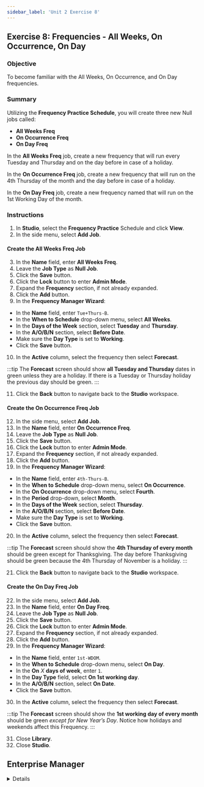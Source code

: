```yaml
---
sidebar_label: 'Unit 2 Exercise 8'
---
```


## Exercise 8: Frequencies - All Weeks, On Occurrence, On Day

### Objective

To become familiar with the All Weeks, On Occurrence, and On Day frequencies.

### Summary

Utilizing the **Frequency Practice Schedule**, you will create three new Null jobs called:

* **All Weeks Freq**
* **On Occurrence Freq**
* **On Day Freq**

In the **All Weeks Freq** job, create a new frequency that will run every Tuesday and Thursday and on the day before in case of a holiday.

In the **On Occurrence Freq** job, create a new frequency that will run on the 4th Thursday of the month and the day before in case of a holiday.

In the **On Day Freq** job, create a new frequency named that will run on the 1st Working Day of the month.

### Instructions

1.	In **Studio**, select the **Frequency Practice** Schedule and click **View**.
2.	In the side menu, select **Add Job**.

#### Create the All Weeks Freq Job

3. In the **Name** field, enter **All Weeks Freq**.
4. Leave the **Job Type** as **Null Job**.
5. Click the **Save** button.
6. Click the **Lock** button to enter **Admin Mode**.
7. Expand the **Frequency** section, if not already expanded.
8. Click the **Add** button.
9. In the **Frequency Manager Wizard**:
  * In the **Name** field, enter ```Tue+Thurs-B```.
  * In the **When to Schedule** drop-down menu, select **All Weeks**.
  * In the **Days of the Week** section, select **Tuesday** and **Thursday**.
  * In the **A/O/B/N** section, select **Before Date**.
  * Make sure the **Day Type** is set to **Working**.
  * Click the **Save** button.
10. In the **Active** column, select the frequency then select **Forecast**.

:::tip
The **Forecast** screen should show **all Tuesday and Thursday** dates in green unless they are a holiday. If there is a Tuesday or Thursday holiday the previous day should be green.
:::

11. Click the **Back** button to navigate back to the **Studio** workspace.

#### Create the On Occurrence Freq Job

12. In the side menu, select **Add Job**.
13. In the **Name** field, enter **On Occurrence Freq**.
14. Leave the **Job Type** as **Null Job**.
15. Click the **Save** button.
16. Click the **Lock** button to enter **Admin Mode**.
17. Expand the **Frequency** section, if not already expanded.
18. Click the **Add** button.
19. In the **Frequency Manager Wizard**:
  * In the **Name** field, enter ```4th-Thurs-B```.
  * In the **When to Schedule** drop-down menu, select **On Occurrence**.
  * In the **On Occurrence** drop-down menu, select **Fourth**.
  * In the **Period** drop-down, select **Month**.
  * In the **Days of the Week** section, select **Thursday**.
  * In the **A/O/B/N** section, select **Before Date**.
  * Make sure the **Day Type** is set to **Working**.
  * Click the **Save** button.
20. In the **Active** column, select the frequency then select **Forecast**.

:::tip
The **Forecast** screen should show the **4th Thursday of every month** should be green except for Thanksgiving. The day before Thanksgiving should be green because the 4th Thursday of November is a holiday.
:::

21. Click the **Back** button to navigate back to the **Studio** workspace.

#### Create the On Day Freq Job

22. In the side menu, select **Add Job**.
23. In the **Name** field, enter **On Day Freq**.
24. Leave the **Job Type** as **Null Job**.
25. Click the **Save** button.
26. Click the **Lock** button to enter **Admin Mode**.
27. Expand the **Frequency** section, if not already expanded.
28. Click the **Add** button.
29. In the **Frequency Manager Wizard**:
  * In the **Name** field, enter ```1st-WDOM```.
  * In the **When to Schedule** drop-down menu, select **On Day**.
  * In the **On** *X* **days of week**, enter ```1```.
  * In the **Day Type** field, select **On 1st working day**.
  * In the **A/O/B/N** section, select **On Date**.
  * Click the **Save** button.
30. In the **Active** column, select the frequency then select **Forecast**.

:::tip
The **Forecast** screen should show the **1st working day of every month** should be green _except for New Year’s Day_. Notice how holidays and weekends affect this Frequency.
:::

31. Close **Library**.
32. Close **Studio**.



## Enterprise Manager

<details>


:::tip [Walkthrough Video - Unit 2 Exercise 8](../static/videobasic/U2E8.mp4)

:::

1.	Open the **Job Master**.
2.	Select the **Frequency Practice** Schedule from the **Schedule** drop-down menu.
3.	Click the **Add** button to add a Null Job.
4.	Enter **Daily Frequency Practice** in the **Name** text field.
5.	Click the **Save** button.
6.	Repeat Steps 3-5 creating two more Null Jobs:
  *	**On Occurrence Frequency Practice**
  *	**On Day Frequency Practice**
7.	Frequency: **All Weeks**
  *	Select **Daily Frequency Practice** in the Job Name drop-down menu.
  *	Click on the **Frequency** tab.
  *	Click the **Add** button below the **Frequency List**.
  *	Click the **Create new frequency** radio button.
  *	Type **Tue+Thu-B** in the Frequency Name field.
  *	Click **Next**.
  *	Select the **All Weeks** radio button.
  *	Mark the checkboxes next to **Tuesday** and **Thursday** in the **Days of the Week** parameter.
  *	Click the **Forecast** Button.
  *	Move the **Forecast** and **Frequency Definition Wizard** screens so that you can see both.
  *	The F**orecast** screen should show all Tuesday and Thursday dates in green unless they are a holiday. If there is a Tuesday or Thursday holiday the previous day should be green.
  *	Change the **A/O/B/N** setting from **Before Date** to **After Date** and notice the change in your Forecast screen.
  *	Next change the **A/O/B/N** setting to **On Date**, and then **Not Schedule** to see what those settings do.
  *	Finally change the **A/O/B/N** back to **Before Date**.
  *	Click **Finish**
8.	Frequency: **On Occurrence**
  *	Select **On Occurrence Frequency Practice** in the Job Name drop-down menu.
  *	While in the Frequency Screen, click the **Add** button below the **Frequency List**.
  *	Click the **Create new Frequency** radio button.
  *	Type **4th-Thu-B** in the **Frequency Name** field.
  *	Click **Next**.
  *	Select the **On Occurrence** radio button.
  *	Mark the checkbox next to **Thursday** in the **Days of the Week** parameter.
  *	Select the **4th** radio button for the **On Occurrence** parameter in the lower right side of the screen.
  *	Leave the **A/O/B/N** setting on **Before Date**
  *	Click the **Forecast** Button.
  *	Move the **Forecast** and **Frequency Definition** Wizard screens so that you can see both.
  *	On the **Forecast** screen, the 4th Thursday of every month should be green except for Thanksgiving. The day before Thanksgiving should be green.
  *	Click **Finish**.
9.	Frequency: **On Day**
  *	Select **On Day Frequency Practice** in the Job Name drop-down menu
  *	While in the Frequency Screen, click the **Add** button below the **Frequency List**. 
  *	Click the **Create new Frequency** radio button.
  *	Type **1st-day-of-month-wk** in the **Frequency Name** field.
  *	Click **Next**.
  *	Select the **On Day** radio button.
  *	Leave **Month Days** set to **On ```1``` Day**.
  *	Select the **1st Working day** radio button for the **Day Type** parameter under Month Days.
  *	Click the **Forecast** Button.
  *	Move the **Forecast** and **Frequency Definition Wizard** screens so that you can see both.
  *	On the **Forecast screen**, the **1st working day of every month** should be green _except for New Year’s Day_. Notice how holidays and weekends affect this Frequency.
  *	Click **Finish**.

</details>